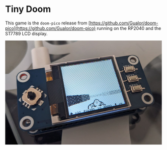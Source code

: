 # Tiny Doom

This game is the `doom-pico` release from [https://github.com/Gualor/doom-pico](https://github.com/Gualor/doom-pico)
running on the RP2040 and the ST7789 LCD display.

![doom.jpeg](doom.jpeg)